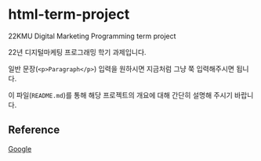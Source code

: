 # html-term-project
22KMU Digital Marketing Programming term project

22년 디지털마케팅 프로그래밍 학기 과제입니다.

일반 문장(`<p>Paragraph</p>`) 입력을 원하시면 지금처럼 그냥 쭉 입력해주시면 됩니다.

이 파일(`README.md`)를 통해 해당 프로젝트의 개요에 대해 간단히 설명해 주시기 바랍니다.


## Reference

<!--
 제목 텍스트 입력하기
<h2>Reference</h2>-->

[Google](https://google.com)
<!--
 링크 첨부하기
<a href="https://www.google.com">Google</a>
-->
